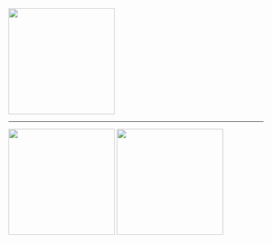<a href="https://discord.com/users/852630017404960848">
 <img height=210 align="center" src="https://lanyard.cnrad.dev/api/852630017404960848" />
</a>

---

<picture>
  <source
    srcset="https://ghrs.ardelanyamanel.com/api?username=ardelan869&hide_border=true&theme=dark"
    media="(prefers-color-scheme: dark)"
  />
  <source
    srcset="https://ghrs.ardelanyamanel.com/api?username=ardelan869&hide_border=true"
    media="(prefers-color-scheme: light), (prefers-color-scheme: no-preference)"
  />
  <img height=210 align="center" src="https://ghrs.ardelanyamanel.com/api?username=ardelan869&hide_border=true" />
</picture>

<picture>
  <source
    srcset="https://ghrs.ardelanyamanel.com/api/top-langs?username=ardelan869&hide_border=true&theme=dark"
    media="(prefers-color-scheme: dark)"
  />
  <source
    srcset="https://ghrs.ardelanyamanel.com/api/top-langs?username=ardelan869&hide_border=true"
    media="(prefers-color-scheme: light), (prefers-color-scheme: no-preference)"
  />
  <img height=210 align="center" src="https://ghrs.ardelanyamanel.com/api/top-langs?username=ardelan869&hide_border=true" />
</picture>


